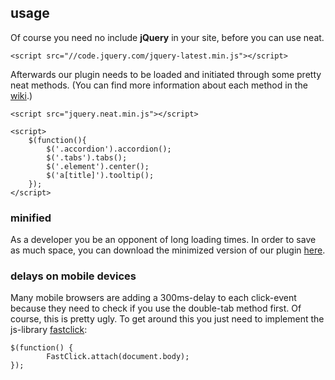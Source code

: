 ## usage

Of course you need no include **jQuery** in your site, before you can use neat.

	<script src="//code.jquery.com/jquery-latest.min.js"></script>
	
Afterwards our plugin needs to be loaded and initiated through some pretty neat methods. (You can find more information about each method in the [wiki](../../wiki).)

	<script src="jquery.neat.min.js"></script>
		
	<script>
		$(function(){
			$('.accordion').accordion();
			$('.tabs').tabs();
			$('.element').center();
			$('a[title]').tooltip();
		});
	</script>
	
### minified

As a developer you be an opponent of long loading times. In order to save as much space, you can download the minimized version of our plugin <a href="http://marijnhaverbeke.nl//uglifyjs?code_url=https://raw.githubusercontent.com/medienreaktor/neat/master/jquery.neat.js&header=/*!%20neat%20-%20a%20lightweight%20ui-handler%20for%20jquery%20-%20Copyright%202014%20medienreaktor%20GmbH%20*/">here</a>.

### delays on mobile devices

Many mobile browsers are adding a 300ms-delay to each click-event because they need to check if you use the double-tab method first. Of course, this is pretty ugly. To get around this you just need to implement the js-library [fastclick](https://github.com/ftlabs/fastclick/blob/master/lib/fastclick.js):

	$(function() {
    		FastClick.attach(document.body);
	});
